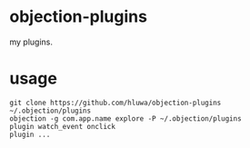 # objection-plugins
my plugins.

# usage

```
git clone https://github.com/hluwa/objection-plugins ~/.objection/plugins
objection -g com.app.name explore -P ~/.objection/plugins
plugin watch_event onclick
plugin ...
```
